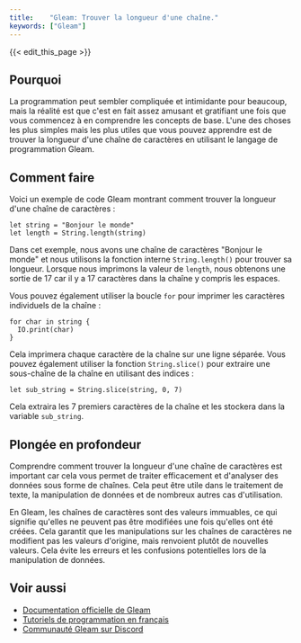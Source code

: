```yaml
---
title:    "Gleam: Trouver la longueur d'une chaîne."
keywords: ["Gleam"]
---
```


{{< edit_this_page >}}

## Pourquoi

La programmation peut sembler compliquée et intimidante pour beaucoup, mais la réalité est que c'est en fait assez amusant et gratifiant une fois que vous commencez à en comprendre les concepts de base. L'une des choses les plus simples mais les plus utiles que vous pouvez apprendre est de trouver la longueur d'une chaîne de caractères en utilisant le langage de programmation Gleam.

## Comment faire

Voici un exemple de code Gleam montrant comment trouver la longueur d'une chaîne de caractères :

```Gleam
let string = "Bonjour le monde"
let length = String.length(string)
```

Dans cet exemple, nous avons une chaîne de caractères "Bonjour le monde" et nous utilisons la fonction interne `String.length()` pour trouver sa longueur. Lorsque nous imprimons la valeur de `length`, nous obtenons une sortie de 17 car il y a 17 caractères dans la chaîne y compris les espaces.

Vous pouvez également utiliser la boucle `for` pour imprimer les caractères individuels de la chaîne :

```Gleam
for char in string {
  IO.print(char)
}
```

Cela imprimera chaque caractère de la chaîne sur une ligne séparée. Vous pouvez également utiliser la fonction `String.slice()` pour extraire une sous-chaîne de la chaîne en utilisant des indices :

```Gleam
let sub_string = String.slice(string, 0, 7)
```

Cela extraira les 7 premiers caractères de la chaîne et les stockera dans la variable `sub_string`.

## Plongée en profondeur

Comprendre comment trouver la longueur d'une chaîne de caractères est important car cela vous permet de traiter efficacement et d'analyser des données sous forme de chaînes. Cela peut être utile dans le traitement de texte, la manipulation de données et de nombreux autres cas d'utilisation.

En Gleam, les chaînes de caractères sont des valeurs immuables, ce qui signifie qu'elles ne peuvent pas être modifiées une fois qu'elles ont été créées. Cela garantit que les manipulations sur les chaînes de caractères ne modifient pas les valeurs d'origine, mais renvoient plutôt de nouvelles valeurs. Cela évite les erreurs et les confusions potentielles lors de la manipulation de données.

## Voir aussi

- [Documentation officielle de Gleam](https://gleam.run/)
- [Tutoriels de programmation en français](https://openclassrooms.com/fr/courses/2984401-apprenez-a-programmer-en-python)
- [Communauté Gleam sur Discord](https://discord.gg/QsfECDu)